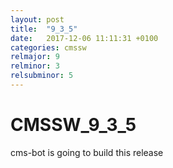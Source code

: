 ```yaml
---
layout: post
title:  "9_3_5"
date:   2017-12-06 11:11:31 +0100
categories: cmssw
relmajor: 9
relminor: 3
relsubminor: 5
---
```


# CMSSW_9_3_5
cms-bot is going to build this release